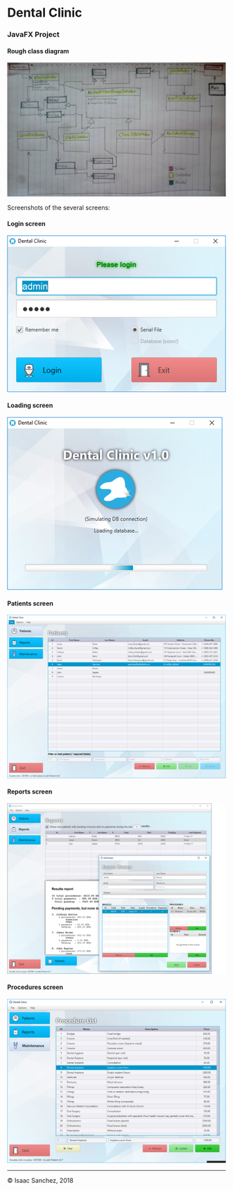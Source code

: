 # Dental Clinic
### JavaFX Project


#### Rough class diagram
![Dental Clinic Class Diagram](hand-diagram.png)

Screenshots of the several screens:

#### Login screen
![Dental Clinic Login](DentalClinic-Login.png)

#### Loading screen
![Dental Clinic Loading](DentalClinic-Loading.png)

#### Patients screen
![Dental Clinic Patients](DentalClinic-Patients.png)

#### Reports screen
![Dental Clinic Reports](DentalClinic-Reports.png)

#### Procedures screen
![Dental Clinic Procedures](DentalClinic-Procedures.png)



---
&copy; Isaac Sanchez, 2018
